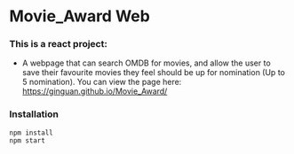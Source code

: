 # Movie_Award Web 

### This is a react project:

-  A webpage that can search OMDB for movies, and allow the user to save their favourite movies they feel should be up for nomination (Up to 5 nomination). 
You can view the page here: https://ginguan.github.io/Movie_Award/

### Installation
    npm install
    npm start
